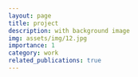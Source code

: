 ```yaml
---
layout: page
title: project
description: with background image
img: assets/img/12.jpg
importance: 1
category: work
related_publications: true
---
```



